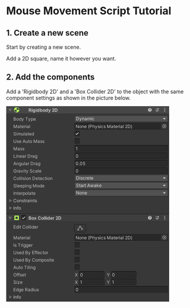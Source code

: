 # Mouse Movement Script Tutorial

## 1. Create a new scene

Start by creating a new scene.

Add a 2D square, name it however you want.

## 2. Add the components

Add a 'Rigidbody 2D' and a 'Box Collider 2D' to the object with the same component settings as shown in the picture below. 

![Rigidbody 2D and Box Collider 2D settings](https://raw.githubusercontent.com/georgesocol/ProgrammingLearningJournal/main/Pic1.png "Rigidbody 2D and Box Collider 2D settings")

#
